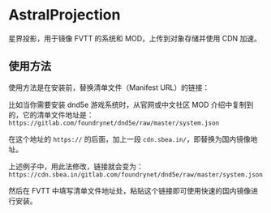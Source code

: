 # AstralProjection
星界投影，用于镜像 FVTT 的系统和 MOD，上传到对象存储并使用 CDN 加速。

## 使用方法
使用方法是在安装前，替换清单文件（Manifest URL）的链接：

比如当你需要安装 dnd5e 游戏系统时，从官网或中文社区 MOD 介绍中复制到的，它的清单文件地址是：`https://gitlab.com/foundrynet/dnd5e/raw/master/system.json`

在这个地址的 `https://` 的后面，加上一段 `cdn.sbea.in/`，即替换为国内镜像地址。

上述例子中，用此法修改，链接就会变为：`https://cdn.sbea.in/gitlab.com/foundrynet/dnd5e/raw/master/system.json`

然后在 FVTT 中填写清单文件地址处，粘贴这个链接即可使用快速的国内镜像进行安装。
